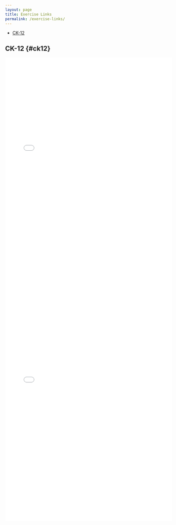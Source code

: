 ```yaml
---
layout: page
title: Exercise Links
permalink: /exercise-links/
---
```


- [CK-12](#ck12)

## CK-12 {#ck12}

<section>
<iframe height="750" width="540" frameborder="0" src="//www.ck12.org/assessment/ui/embed.html?test/detail/5985b4c99616aa50e80259de&collectionHandle=arithmetic&collectionCreatorID=3&conceptCollectionHandle=arithmetic-::-place-parentheses-to-make-true-statements" ></iframe>
</section>

<section>
<iframe height="750" width="540" frameborder="0" src="//www.ck12.org/assessment/ui/embed.html?test/detail/5985b12b9616aa50ebc6c2ff&collectionHandle=algebra&collectionCreatorID=3&conceptCollectionHandle=algebra-::-distributive-property" ></iframe>
</section>